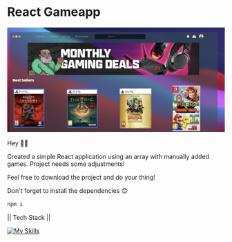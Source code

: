 # React Gameapp

![Screenshot](https://github.com/JPereyra7/React---GameApp/blob/main/src/assets/bgscrnsh.png?raw=true)

Hey 👋🏼

Created a simple React application using an array with manually added games. Project needs some adjustments!

Feel free to download the project and do your thing!

Don't forget to install the dependencies 😊
```bash
npm i
```

|| Tech Stack ||

[![My Skills](https://skillicons.dev/icons?i=react,ts,vite,css)](https://skillicons.dev)
